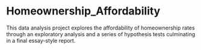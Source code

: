 # Homeownership_Affordability
This data analysis project explores the affordability of homeownership rates through an exploratory analysis and a series of hypothesis tests culminating in a final essay-style report.
